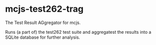 # mcjs-test262-trag

The Test Result AGgregator for mcjs.

Runs (a part of) the test262 test suite and aggregatest the results into a SQLite database
for further analysis.
